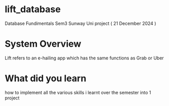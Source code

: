# lift_database
Database Fundimentals Sem3 Sunway Uni project ( 21 December 2024 )

# System Overview
Lift refers to an e-hailing app which has the same functions as Grab or Uber 


# What did you learn 
how to implement all the various skills i learnt over the semester into 1 project
